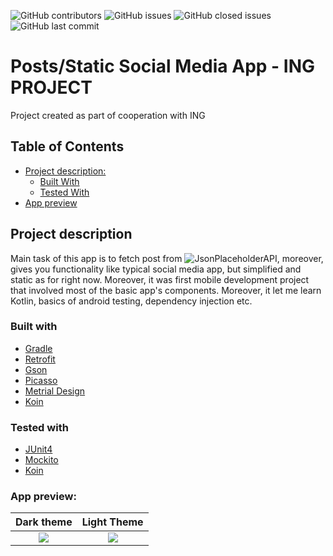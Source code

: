 <!-- Project SHIELD -->
![GitHub contributors](https://img.shields.io/github/contributors/lswarss/ing_project)
![GitHub issues](https://img.shields.io/github/issues-raw/lswarss/ing_project)
![GitHub closed issues](https://img.shields.io/github/issues-closed-raw/lswarss/ing_project)
![GitHub last commit](https://img.shields.io/github/last-commit/lswarss/ing_project)

# Posts/Static Social Media App - ING PROJECT
Project created as part of cooperation with ING 

<!-- TABLE OF CONTENTS -->
## Table of Contents

* [Project description:](#project-description)
  * [Built With](#built-with)
  * [Tested With](#tested-with)
* [App preview](#app-preview)

## Project description
Main task of this app is to fetch post from ![JsonPlaceholderAPI](https://jsonplaceholder.typicode.com/), moreover, gives you functionality like typical social media app, but simplified and static as for right now. Moreover, it was first mobile development project that involved most of the basic app's components. Moreover, it let me learn Kotlin, basics of android testing, dependency injection etc. 

### Built with
* [Gradle](https://gradle.org/)
* [Retrofit](https://square.github.io/retrofit/)
* [Gson](https://github.com/google/gson)
* [Picasso](https://square.github.io/picasso/)
* [Metrial Design](https://material.io/)
* [Koin](https://insert-koin.io/)

### Tested with
* [JUnit4](https://junit.org/junit4/)
* [Mockito](https://site.mockito.org/)
* [Koin](https://insert-koin.io/)

### App preview: 

Dark theme              |  Light Theme
:-------------------------:|:-------------------------:
![](ing_app_dark.gif)  |  ![](ing_app_light.gif)

